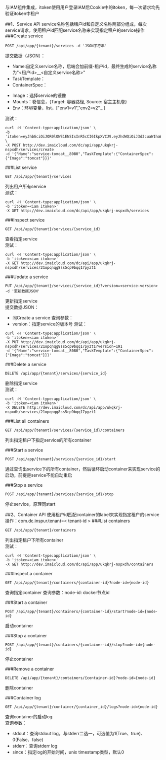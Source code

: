 与IAM组件集成，itoken使用用户登录IAM后Cookie中的itoken，每一次请求均先验证itoken中租户

##1、Service API
service名称包括租户id和自定义名称两部分组成，每次service请求，使用租户id匹配service名称来实现指定租户的service操作
###Create service
```
POST /api/app/{tenant}/services -d 'JSON字符串'
```
提交数据（JSON）：
* Name:自定义service名称，后端会加前缀-租户id，最终生成的service名称为"<租户id>__<自定义service名称>"
* TaskTemplate：
* ContainerSpec：
 - Image：选择service的镜像
 - Mounts：卷信息，{Target: 容器路径, Source: 宿主主机卷}
 - Env：环境变量，list，["env1=v1","env2=v2"...]

测试：
```
curl -H 'Content-type:application/json' \ 
-b 'itoken=eyJhbGciOiJOR0lOWE1ENSIsInR5cCI6IkpXVCJ9.eyJhdWQiOiJ3d3cuaW1haWNsb3VkLmNvbSIsImlzcyI6ImlhbS5pbnNwdXIuY29tIiwiZXhwIjoxNDc3OTkwODU4NDE4LCJpYXQiOjE0Nzc5ODkwNTg0MTgsImlkIjoiZEo1eXZvSEtTcXFGbUdfaFkxT2wzUSIsInVuYW1lIjoiMTExQHFxLmNvbSIsInVpZCI6IjExMUBxcS5jb20iLCJ0bnQiOiJGV3ZkMmk3ZFJRR3R6TWVDRkNIRzV3IiwiZ3JvdXAiOiIifQ.BQcKI3Y9jYq33_Uu4s8W6Q' \ 
-X POST http://dev.imaicloud.com/dc/api/app/ukqkrj-nspxdh/services/create 
-d '{"Name":"service-tomcat__8080","TaskTemplate":{"ContainerSpec":{"Image":"tomcat"}}}'
```
###List service
```
GET /api/app/{tenant}/services
```
列出租户所有service  
测试：
```
curl -H 'Content-type:application/json' \ 
-b 'itoken=<iam itoken>' 
-X GET http://dev.imaicloud.com/dc/api/app/ukqkrj-nspxdh/services
```

###Inspect service
```
GET /api/app/{tenant}/services/{service_id}
```
查看指定service  
测试：
```
curl -H 'Content-type:application/json' \ 
-b 'itoken=<iam itoken>' 
-X GET http://dev.imaicloud.com/dc/api/app/ukqkrj-nspxdh/services/21opqnqg8ss5cp9bqq17pyzt1
```

###Update a service
```
PUT /api/app/{tenant}/services/{service_id}?version=<service-version> -d '更新数据JSON'
```
更新指定service  
提交数据JSON：
* 同Create a service
查询参数：
* version：指定service的版本号
测试：
```
curl -H 'Content-type:application/json' \ 
-b 'itoken=<iam itoken>' 
-X PUT http://dev.imaicloud.com/dc/api/app/ukqkrj-nspxdh/services/21opqnqg8ss5cp9bqq17pyzt1?version=191
-d '{"Name":"service-tomcat__8080","TaskTemplate":{"ContainerSpec":{"Image":"tomcat"}}}'
```

###Delete a service
```
DELETE /api/app/{tenant}/services/{service_id}
```
删除指定service  
测试：
```
curl -H 'Content-type:application/json' \ 
-b 'itoken=<iam itoken>' 
-X DELETE http://dev.imaicloud.com/dc/api/app/ukqkrj-nspxdh/services/21opqnqg8ss5cp9bqq17pyzt1
```

###List all containers
```
GET /api/app/{tenant}/services/{service_id}/containers
```
列出指定租户下指定service的所有container


###Start a service
```
POST /api/app/{tenant}/services/{service_id}/start
```
通过查询出service下的所有container，然后循环启动container来实现service的启动，前提是service不能自动重启

###Stop a service
```
POST /api/app/{tenant}/services/{service_id}/stop
```
停止service，原理同start

##2、Container API
使用租户id匹配container的label来实现指定租户的service操作：com.dc.inspur.tenant=< tenant-id >
###List containers
```
GET /api/app/{tenant}/containers
```
列出指定租户下所有container  
测试：
```
curl -H 'Content-type:application/json' \ 
-b 'itoken=<iam itoken>' 
-X GET http://dev.imaicloud.com/dc/api/app/ukqkrj-nspxdh/containers
```

###Inspect a container
```
GET /api/app/{tenant}/containers/{container-id}?node-id={node-id}
```
查询指定container
查询参数：node-id: docker节点id

###Start a container
```
POST /api/app/{tenant}/containers/{container-id}/start?node-id={node-id}
```
启动container

###Stop a container
```
POST /api/app/{tenant}/containers/{container-id}/stop?node-id={node-id}
```
停止container

###Remove a container
```
DELETE /api/app/{tenant}/containers/{container-id}?node-id={node-id}
```
删除container

###Container log
```
GET /api/app/{tenant}/container/{container_id}/logs?node-id={node-id}
```
查询container的启动log  
查询参数：
* stdout：查询stdout log，与stderr二选一，可选值为1(True、true)、0(False、false)
* stderr：查询stderr log
* since：指定log的开始时间，unix timestamp类型，默认0

